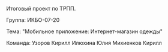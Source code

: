 Итоговый проект по ТРПП.

Группа: ИКБО-07-20

Тема: "Мобильное приложение: Интернет-магазин одежды"

Команда:
Узоров Кирилл
Илюхина Юлия 
Михиенков Кирилл
